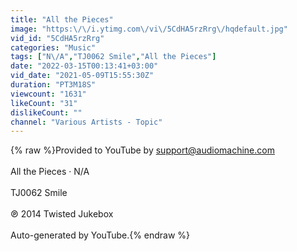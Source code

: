 ```yaml
---
title: "All the Pieces"
image: "https:\/\/i.ytimg.com\/vi\/5CdHA5rzRrg\/hqdefault.jpg"
vid_id: "5CdHA5rzRrg"
categories: "Music"
tags: ["N\/A","TJ0062 Smile","All the Pieces"]
date: "2022-03-15T00:13:41+03:00"
vid_date: "2021-05-09T15:55:30Z"
duration: "PT3M18S"
viewcount: "1631"
likeCount: "31"
dislikeCount: ""
channel: "Various Artists - Topic"
---
```

{% raw %}Provided to YouTube by support@audiomachine.com<br /><br />All the Pieces · N/A<br /><br />TJ0062 Smile<br /><br />℗ 2014 Twisted Jukebox<br /><br />Auto-generated by YouTube.{% endraw %}
